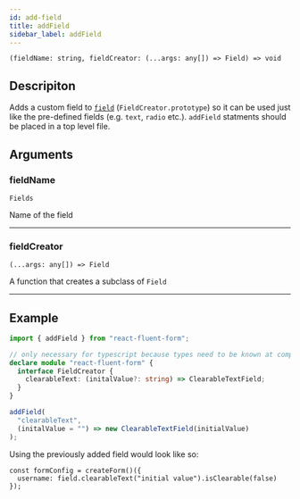 ```yaml
---
id: add-field
title: addField
sidebar_label: addField
---
```


`(fieldName: string, fieldCreator: (...args: any[]) => Field) => void`

## Descripiton

Adds a custom field to [`field`](field-instance) (`FieldCreator.prototype`) so it can be used just like the pre-defined fields (e.g. `text`, `radio` etc.). `addField` statments should be placed in a top level file.

## Arguments

### fieldName

`Fields`

Name of the field

<hr/>

### fieldCreator

`(...args: any[]) => Field`

A function that creates a subclass of `Field`

<hr/>

## Example

```ts
import { addField } from "react-fluent-form";

// only necessary for typescript because types need to be known at compile time
declare module "react-fluent-form" {
  interface FieldCreator {
    clearableText: (initalValue?: string) => ClearableTextField;
  }
}

addField(
  "clearableText",
  (initalValue = "") => new ClearableTextField(initialValue)
);
```

Using the previously added field would look like so:

```tsx
const formConfig = createForm()({
  username: field.clearableText("initial value").isClearable(false)
});
```
